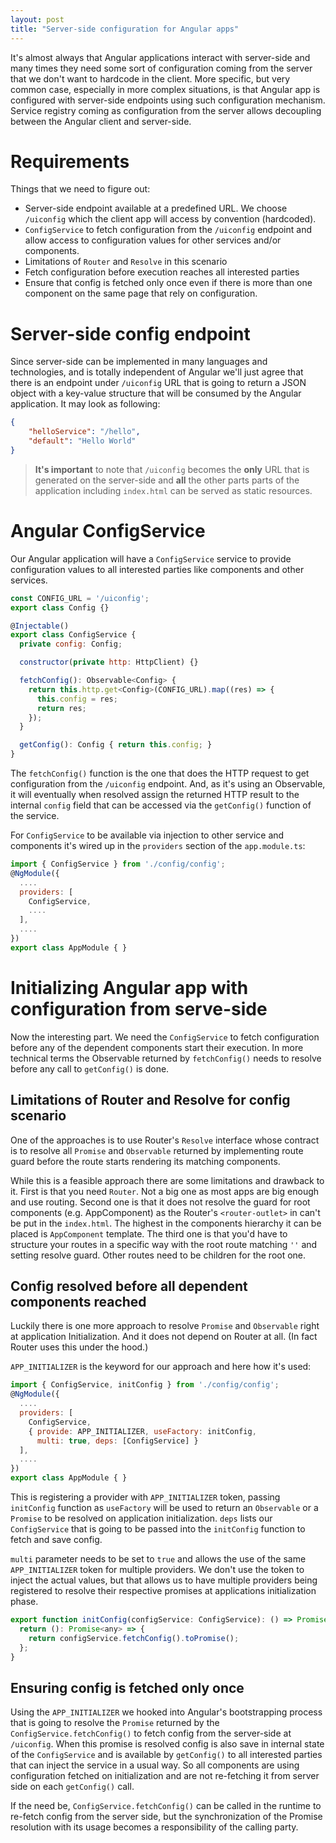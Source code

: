 ```yaml
---
layout: post
title: "Server-side configuration for Angular apps"
---
```


It's almost always that Angular applications interact with server-side
and many times they need some sort of configuration coming from the
server that we don't want to hardcode in the client. More specific, but very
common case, especially in more complex situations, is that Angular app is
configured with server-side endpoints using such configuration mechanism.
Service registry coming as configuration from the server allows decoupling
between the Angular client and server-side.

# Requirements
Things that we need to figure out:
- Server-side endpoint available at a predefined URL. We choose
`/uiconfig` which the client app will access by convention (hardcoded).
- `ConfigService` to fetch configuration from the `/uiconfig` endpoint and
allow access to configuration values for other services and/or components.
- Limitations of `Router` and `Resolve` in this scenario
- Fetch configuration before execution reaches all interested parties
- Ensure that config is fetched only once even if there is more than
one component on the same page that rely on configuration.

# Server-side config endpoint
Since server-side can be implemented in many languages and technologies, and is
totally independent of Angular we'll just agree that there is an endpoint under
`/uiconfig` URL that is going to return a JSON object with a key-value structure
that will be consumed by the Angular application. It may look as following:

```json
{
    "helloService": "/hello",
    "default": "Hello World"
}
```

> **It's important** to note that `/uiconfig` becomes the **only** URL that is
generated on the server-side and **all** the other parts parts of the
application including `index.html` can be served as static resources.

# Angular ConfigService
Our Angular application will have a `ConfigService` service to provide
configuration values to all interested parties like components and other
services.

```javascript
const CONFIG_URL = '/uiconfig';
export class Config {}

@Injectable()
export class ConfigService {
  private config: Config;

  constructor(private http: HttpClient) {}

  fetchConfig(): Observable<Config> {
    return this.http.get<Config>(CONFIG_URL).map((res) => {
      this.config = res;
      return res;
    });
  }

  getConfig(): Config { return this.config; }
}
```

The `fetchConfig()` function is the one that does the HTTP request to get
configuration from the `/uiconfig` endpoint. And, as it's using an Observable,
it will eventually when resolved assign the returned HTTP result to the internal
`config` field that can be accessed via the `getConfig()` function of the
service.

For `ConfigService` to be available via injection to other service and
components it's wired up in the `providers` section of the `app.module.ts`:

```javascript
import { ConfigService } from './config/config';
@NgModule({
  ....
  providers: [
    ConfigService,
    ....
  ],
  ....
})
export class AppModule { }
```

# Initializing Angular app with configuration from serve-side
Now the interesting part. We need the `ConfigService` to fetch configuration
before any of the dependent components start their execution. In more
technical terms the Observable returned by `fetchConfig()` needs to resolve
before any call to `getConfig()` is done.

## Limitations of Router and Resolve for config scenario
One of the approaches is to use Router's `Resolve` interface whose contract is
to resolve all `Promise` and `Observable` returned by implementing route guard
before the route starts rendering its matching components.

While this is a feasible approach there are some limitations and drawback to it.
First is that you need `Router`. Not a big one as most apps are big enough and
use routing. Second one is that it does not resolve the guard for root components
(e.g. AppComponent) as the Router's `<router-outlet>` in can't be put in the
`index.html`. The highest in the components hierarchy it can be placed is
`AppComponent` template. The third one is that you'd have to structure your
routes in a specific way with the root route matching `''` and setting resolve
guard. Other routes need to be children for the root one.

## Config resolved before all dependent components reached
Luckily there is one more approach to resolve `Promise` and `Observable` right
at application Initialization. And it does not depend on Router at all. (In fact
Router uses this under the hood.)

`APP_INITIALIZER` is the keyword for our approach and here how it's used:

```javascript
import { ConfigService, initConfig } from './config/config';
@NgModule({
  ....
  providers: [
    ConfigService,
    { provide: APP_INITIALIZER, useFactory: initConfig,
      multi: true, deps: [ConfigService] }
  ],
  ....
})
export class AppModule { }
```

This is registering a provider with `APP_INITIALIZER` token, passing
`initConfig` function as `useFactory` will be used to return an `Observable` or
a `Promise` to be resolved on application initialization. `deps` lists our
`ConfigService` that is going to be passed into the `initConfig` function to
fetch and save config.

`multi` parameter needs to be set to `true` and allows the use of the same
`APP_INITIALIZER` token for multiple providers. We don't use the token to inject
the actual values, but that allows us to have multiple providers being
registered to resolve their respective promises at applications initialization
phase.

```javascript
export function initConfig(configService: ConfigService): () => Promise<any> {
  return (): Promise<any> => {
    return configService.fetchConfig().toPromise();
  };
}
```

## Ensuring config is fetched only once
Using the `APP_INITIALIZER` we hooked into Angular's bootstrapping process that
is going to resolve the `Promise` returned by the `ConfigService.fetchConfig()`
to fetch config from the server-side at `/uiconfig`. When this promise is
resolved config is also save in internal state of the `ConfigService` and is
available by `getConfig()` to all interested parties that can inject the service
in a usual way. So all components are using configuration fetched on
initialization and are not re-fetching it from server side on each `getConfig()`
call.

If the need be, `ConfigService.fetchConfig()` can be called in the runtime
to re-fetch config from the server side, but the synchronization
of the Promise resolution with its usage becomes a responsibility of the calling
party.
